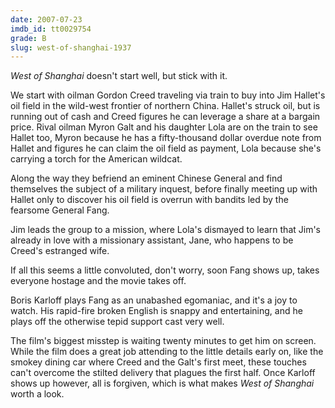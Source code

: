 ```yaml
---
date: 2007-07-23
imdb_id: tt0029754
grade: B
slug: west-of-shanghai-1937
---
```


_West of Shanghai_ doesn't start well, but stick with it.

We start with oilman Gordon Creed traveling via train to buy into Jim Hallet's oil field in the wild-west frontier of northern China. Hallet's struck oil, but is running out of cash and Creed figures he can leverage a share at a bargain price. Rival oilman Myron Galt and his daughter Lola are on the train to see Hallet too, Myron because he has a fifty-thousand dollar overdue note from Hallet and figures he can claim the oil field as payment, Lola because she's carrying a torch for the American wildcat.

Along the way they befriend an eminent Chinese General and find themselves the subject of a military inquest, before finally meeting up with Hallet only to discover his oil field is overrun with bandits led by the fearsome General Fang.

Jim leads the group to a mission, where Lola's dismayed to learn that Jim's already in love with a missionary assistant, Jane, who happens to be Creed's estranged wife.

If all this seems a little convoluted, don't worry, soon Fang shows up, takes everyone hostage and the movie takes off.

Boris Karloff plays Fang as an unabashed egomaniac, and it's a joy to watch. His rapid-fire broken English is snappy and entertaining, and he plays off the otherwise tepid support cast very well.

The film's biggest misstep is waiting twenty minutes to get him on screen. While the film does a great job attending to the little details early on, like the smokey dining car where Creed and the Galt's first meet, these touches can't overcome the stilted delivery that plagues the first half. Once Karloff shows up however, all is forgiven, which is what makes _West of Shanghai_ worth a look.
